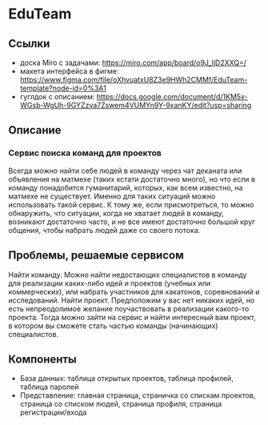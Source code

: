 # EduTeam

## Ссылки

* доска Miro с задачами: https://miro.com/app/board/o9J_ljD2XXQ=/
* макета интерфейса в фигме: https://www.figma.com/file/oXhvuatxU8Z3e9HWh2CMMf/EduTeam-template?node-id=0%3A1
* гуглдок с описанием: https://docs.google.com/document/d/1KM5x-WGsb-WgUh-9GYZzva7Zswem4VUMYn9Y-9xanKY/edit?usp=sharing

## Описание

### Сервис поиска команд для проектов
Всегда можно найти себе людей в команду через чат деканата или объявления на матмехе (таких кстати достаточно много), но что если в команду понадобится гуманитарий, которых, как всем известно, на матмехе не существует.
Именно для таких ситуаций можно использовать такой сервис. 
К тому же, если присмотреться, то можно обнаружить, что ситуации, когда не хватает людей в команду, возникают достаточно часто, и не все имеют достаточно большой круг общения, чтобы набрать людей даже со своего потока.

## Проблемы, решаемые сервисом

Найти команду. Можно найти недостающих специалистов в команду для реализации каких-либо идей и проектов (учебных или коммерческих), или набрать участников для хакатонов, соревнований и исследований.
Найти проект. Предположим у вас нет никаких идей, но есть непреодолимое желание поучаствовать в реализации какого-то проекта. Тогда можно зайти на сервис и найти интересный вам проект, в котором вы сможете стать частью команды (начинающих) специалистов.

## Компоненты

* База данных: таблица открытых проектов, таблица профилей, таблица паролей
* Представление: главная страница, страничка со спискам проектов, страница со списком людей, страница профиля, страница регистрации/входа
